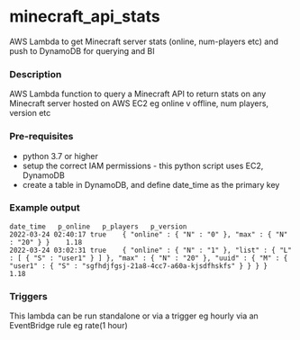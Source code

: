 # minecraft_api_stats
AWS Lambda to get Minecraft server stats (online, num-players etc) and push to DynamoDB for querying and BI

### Description
AWS Lambda function to query a Minecraft API to return stats on any Minecraft server hosted on AWS EC2
eg online v offline, num players, version etc

### Pre-requisites
* python 3.7 or higher
* setup the correct IAM permissions - this python script uses EC2, DynamoDB
* create a table in DynamoDB, and define date_time as the primary key

### Example output
```
date_time   p_online   p_players   p_version
2022-03-24 02:40:17	true	{ "online" : { "N" : "0" }, "max" : { "N" : "20" } }	1.18
2022-03-24 03:02:31	true	{ "online" : { "N" : "1" }, "list" : { "L" : [ { "S" : "user1" } ] }, "max" : { "N" : "20" }, "uuid" : { "M" : { "user1" : { "S" : "sgfhdjfgsj-21a8-4cc7-a60a-kjsdfhskfs" } } } }	1.18
```

### Triggers
This lambda can be run standalone or via a trigger eg hourly via an EventBridge rule eg rate(1 hour)
